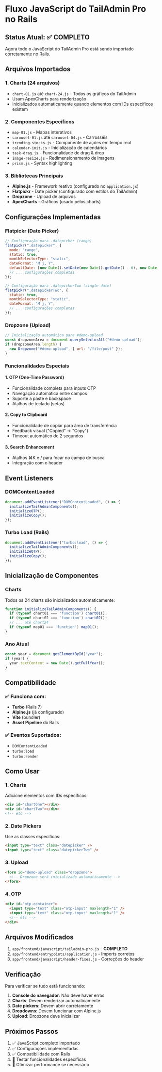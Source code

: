 # Fluxo JavaScript do TailAdmin Pro no Rails

## Status Atual: ✅ **COMPLETO**

Agora todo o JavaScript do TailAdmin Pro está sendo importado corretamente no Rails.

## Arquivos Importados

### 1. **Charts (24 arquivos)**
- `chart-01.js` até `chart-24.js` - Todos os gráficos do TailAdmin
- Usam ApexCharts para renderização
- Inicializados automaticamente quando elementos com IDs específicos existem

### 2. **Componentes Específicos**
- `map-01.js` - Mapas interativos
- `carousel-01.js` até `carousel-04.js` - Carrosséis
- `trending-stocks.js` - Componente de ações em tempo real
- `calendar-init.js` - Inicialização de calendários
- `task-drag.js` - Funcionalidade de drag & drop
- `image-resize.js` - Redimensionamento de imagens
- `prism.js` - Syntax highlighting

### 3. **Bibliotecas Principais**
- **Alpine.js** - Framework reativo (configurado no `application.js`)
- **Flatpickr** - Date picker (configurado com estilos do TailAdmin)
- **Dropzone** - Upload de arquivos
- **ApexCharts** - Gráficos (usado pelos charts)

## Configurações Implementadas

### Flatpickr (Date Picker)
```javascript
// Configuração para .datepicker (range)
flatpickr(".datepicker", {
  mode: "range",
  static: true,
  monthSelectorType: "static",
  dateFormat: "M j, Y",
  defaultDate: [new Date().setDate(new Date().getDate() - 6), new Date()],
  // ... configurações completas
});

// Configuração para .datepickerTwo (single date)
flatpickr(".datepickerTwo", {
  static: true,
  monthSelectorType: "static",
  dateFormat: "M j, Y",
  // ... configurações completas
});
```

### Dropzone (Upload)
```javascript
// Inicialização automática para #demo-upload
const dropzoneArea = document.querySelectorAll("#demo-upload");
if (dropzoneArea.length) {
  new Dropzone("#demo-upload", { url: "/file/post" });
}
```

### Funcionalidades Especiais

#### 1. **OTP (One-Time Password)**
- Funcionalidade completa para inputs OTP
- Navegação automática entre campos
- Suporte a paste e backspace
- Atalhos de teclado (setas)

#### 2. **Copy to Clipboard**
- Funcionalidade de copiar para área de transferência
- Feedback visual ("Copied" → "Copy")
- Timeout automático de 2 segundos

#### 3. **Search Enhancement**
- Atalhos ⌘K e / para focar no campo de busca
- Integração com o header

## Event Listeners

### DOMContentLoaded
```javascript
document.addEventListener("DOMContentLoaded", () => {
  initializeTailAdminComponents();
  initializeOTP();
  initializeCopy();
});
```

### Turbo Load (Rails)
```javascript
document.addEventListener("turbo:load", () => {
  initializeTailAdminComponents();
  initializeOTP();
  initializeCopy();
});
```

## Inicialização de Componentes

### Charts
Todos os 24 charts são inicializados automaticamente:
```javascript
function initializeTailAdminComponents() {
  if (typeof chart01 === 'function') chart01();
  if (typeof chart02 === 'function') chart02();
  // ... até chart24
  if (typeof map01 === 'function') map01();
}
```

### Ano Atual
```javascript
const year = document.getElementById("year");
if (year) {
  year.textContent = new Date().getFullYear();
}
```

## Compatibilidade

### ✅ Funciona com:
- **Turbo** (Rails 7)
- **Alpine.js** (já configurado)
- **Vite** (bundler)
- **Asset Pipeline** do Rails

### ✅ Eventos Suportados:
- `DOMContentLoaded`
- `turbo:load`
- `turbo:render`

## Como Usar

### 1. **Charts**
Adicione elementos com IDs específicos:
```html
<div id="chartOne"></div>
<div id="chartTwo"></div>
<!-- etc -->
```

### 2. **Date Pickers**
Use as classes específicas:
```html
<input type="text" class="datepicker" />
<input type="text" class="datepickerTwo" />
```

### 3. **Upload**
```html
<form id="demo-upload" class="dropzone">
  <!-- Dropzone será inicializado automaticamente -->
</form>
```

### 4. **OTP**
```html
<div id="otp-container">
  <input type="text" class="otp-input" maxlength="1" />
  <input type="text" class="otp-input" maxlength="1" />
  <!-- etc -->
</div>
```

## Arquivos Modificados

1. `app/frontend/javascript/tailadmin-pro.js` - **COMPLETO**
2. `app/frontend/entrypoints/application.js` - Imports corretos
3. `app/frontend/javascript/header-fixes.js` - Correções do header

## Verificação

Para verificar se tudo está funcionando:

1. **Console do navegador**: Não deve haver erros
2. **Charts**: Devem renderizar automaticamente
3. **Date pickers**: Devem abrir corretamente
4. **Dropdowns**: Devem funcionar com Alpine.js
5. **Upload**: Dropzone deve inicializar

## Próximos Passos

1. ✅ JavaScript completo importado
2. ✅ Configurações implementadas
3. ✅ Compatibilidade com Rails
4. 🔄 Testar funcionalidades específicas
5. 🔄 Otimizar performance se necessário
